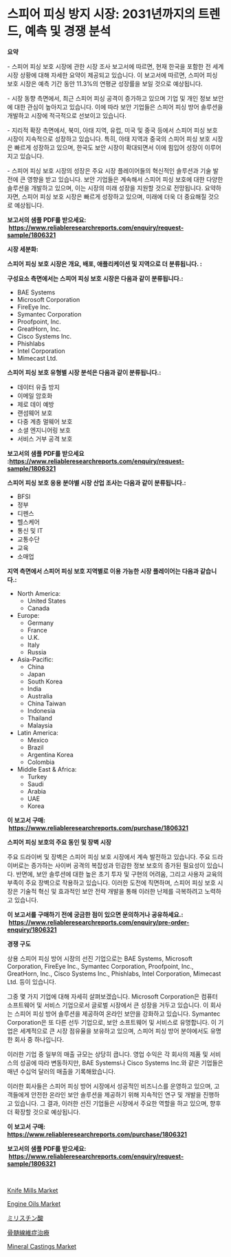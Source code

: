 <p><h1>스피어 피싱 방지 시장: 2031년까지의 트렌드, 예측 및 경쟁 분석</h1></p><p><strong>요약</strong></p>
<p><p>- 스피어 피싱 보호 시장에 관한 시장 조사 보고서에 따르면, 현재 한국을 포함한 전 세계 시장 상황에 대해 자세한 요약이 제공되고 있습니다. 이 보고서에 따르면, 스피어 피싱 보호 시장은 예측 기간 동안 11.3%의 연평균 성장률을 보일 것으로 예상됩니다.</p><p>- 시장 동향 측면에서, 최근 스피어 피싱 공격이 증가하고 있으며 기업 및 개인 정보 보안에 대한 관심이 높아지고 있습니다. 이에 따라 보안 기업들은 스피어 피싱 방어 솔루션을 개발하고 시장에 적극적으로 선보이고 있습니다.</p><p>- 지리적 확장 측면에서, 북미, 아태 지역, 유럽, 미국 및 중국 등에서 스피어 피싱 보호 시장이 지속적으로 성장하고 있습니다. 특히, 아태 지역과 중국의 스피어 피싱 보호 시장은 빠르게 성장하고 있으며, 한국도 보안 시장이 확대되면서 이에 힘입어 성장이 이루어지고 있습니다.</p><p>- 스피어 피싱 보호 시장의 성장은 주요 시장 플레이어들의 혁신적인 솔루션과 기술 발전에 큰 영향을 받고 있습니다. 보안 기업들은 계속해서 스피어 피싱 보호에 대한 다양한 솔루션을 개발하고 있으며, 이는 시장의 미래 성장을 지원할 것으로 전망됩니다. 요약하자면, 스피어 피싱 보호 시장은 빠르게 성장하고 있으며, 미래에 더욱 더 중요해질 것으로 예상됩니다.</p></p>
<p><strong>보고서의 샘플 PDF를 받으세요: &nbsp;<a href="https://www.reliableresearchreports.com/enquiry/request-sample/1806321">https://www.reliableresearchreports.com/enquiry/request-sample/1806321</a></strong></p>
<p><strong>시장 세분화:</strong></p>
<p><strong> 스피어 피싱 보호 시장은 개요, 배포, 애플리케이션 및 지역으로 더 분류됩니다. :</strong></p>
<p><strong>구성요소 측면에서는 스피어 피싱 보호 시장은 다음과 같이 분류됩니다.:</strong></p>
<p><ul><li>BAE Systems</li><li>Microsoft Corporation</li><li>FireEye Inc.</li><li>Symantec Corporation</li><li>Proofpoint, Inc.</li><li>GreatHorn, Inc.</li><li>Cisco Systems Inc.</li><li>Phishlabs</li><li>Intel Corporation</li><li>Mimecast Ltd.</li></ul></p>
<p><strong> 스피어 피싱 보호 유형별 시장 분석은 다음과 같이 분류됩니다.:</strong></p>
<p><ul><li>데이터 유출 방지</li><li>이메일 암호화</li><li>제로 데이 예방</li><li>랜섬웨어 보호</li><li>다중 계층 멀웨어 보호</li><li>소셜 엔지니어링 보호</li><li>서비스 거부 공격 보호</li></ul></p>
<p><strong>보고서의 샘플 PDF를 받으세요 :<a href="https://www.reliableresearchreports.com/enquiry/request-sample/1806321">https://www.reliableresearchreports.com/enquiry/request-sample/1806321</a></strong></p>
<p><strong> 스피어 피싱 보호 응용 분야별 시장 산업 조사는 다음과 같이 분류됩니다.:</strong></p>
<p><ul><li>BFSI</li><li>정부</li><li>디펜스</li><li>헬스케어</li><li>통신 및 IT</li><li>교통수단</li><li>교육</li><li>소매업</li></ul></p>
<p><strong>지역 측면에서 스피어 피싱 보호 지역별로 이용 가능한 시장 플레이어는 다음과 같습니다.:</strong></p>
<p><ul>
    <li>
        North America:
        <ul>
            <li>United States</li>
            <li>Canada</li>
        </ul>
    </li>
    <li>
        Europe:
        <ul>
            <li>Germany</li>
            <li>France</li>
            <li>U.K.</li>
            <li>Italy</li>
            <li>Russia</li>
        </ul>
    </li>
    <li>
        Asia-Pacific:
        <ul>
            <li>China</li>
            <li>Japan</li>
            <li>South Korea</li>
            <li>India</li>
            <li>Australia</li>
            <li>China Taiwan</li>
            <li>Indonesia</li>
            <li>Thailand</li>
            <li>Malaysia</li>
        </ul>
    </li>
    <li>
        Latin America:
        <ul>
            <li>Mexico</li>
            <li>Brazil</li>
            <li>Argentina Korea</li>
            <li>Colombia</li>
        </ul>
    </li>
    <li>
        Middle East & Africa:
        <ul>
            <li>Turkey</li>
            <li>Saudi</li>
            <li>Arabia</li>
            <li>UAE</li>
            <li>Korea</li>
        </ul>
    </li>
    </ul></p>
<p><strong>이 보고서 구매: &nbsp;<a href="https://www.reliableresearchreports.com/purchase/1806321">https://www.reliableresearchreports.com/purchase/1806321</a></strong></p>
<p><strong>스피어 피싱 보호의 주요 동인 및 장벽 시장</strong></p>
<p><p>주요 드라이버 및 장벽은 스피어 피싱 보호 시장에서 계속 발전하고 있습니다. 주요 드라이버로는 증가하는 사이버 공격의 복잡성과 민감한 정보 보호의 증가된 필요성이 있습니다. 반면에, 보안 솔루션에 대한 높은 초기 투자 및 구현의 어려움, 그리고 사용자 교육의 부족이 주요 장벽으로 작용하고 있습니다. 이러한 도전에 직면하며, 스피어 피싱 보호 시장은 기술적 혁신 및 효과적인 보안 전략 개발을 통해 이러한 난제를 극복하려고 노력하고 있습니다.</p></p>
<p><strong>이 보고서를 구매하기 전에 궁금한 점이 있으면 문의하거나 공유하세요.: &nbsp;<a href="https://www.reliableresearchreports.com/enquiry/pre-order-enquiry/1806321">https://www.reliableresearchreports.com/enquiry/pre-order-enquiry/1806321</a></strong></p>
<p><strong>경쟁 구도</strong></p>
<p><p>상용 스피어 피싱 방어 시장의 선진 기업으로는 BAE Systems, Microsoft Corporation, FireEye Inc., Symantec Corporation, Proofpoint, Inc., GreatHorn, Inc., Cisco Systems Inc., Phishlabs, Intel Corporation, Mimecast Ltd. 등이 있습니다.</p><p>그중 몇 가지 기업에 대해 자세히 살펴보겠습니다. Microsoft Corporation은 컴퓨터 소프트웨어 및 서비스 기업으로서 글로벌 시장에서 큰 성장을 거두고 있습니다. 이 회사는 스피어 피싱 방어 솔루션을 제공하여 온라인 보안을 강화하고 있습니다. Symantec Corporation은 또 다른 선두 기업으로, 보안 소프트웨어 및 서비스로 유명합니다. 이 기업은 세계적으로 큰 시장 점유율을 보유하고 있으며, 스피어 피싱 방어 분야에서도 유명한 회사 중 하나입니다.</p><p>이러한 기업 중 일부의 매출 규모는 상당히 큽니다. 영업 수익은 각 회사의 제품 및 서비스의 성공에 따라 변동하지만, BAE Systems나 Cisco Systems Inc.와 같은 기업들은 매년 수십억 달러의 매출을 기록해왔습니다.</p><p>이러한 회사들은 스피어 피싱 방어 시장에서 성공적인 비즈니스를 운영하고 있으며, 고객들에게 안전한 온라인 보안 솔루션을 제공하기 위해 지속적인 연구 및 개발을 진행하고 있습니다. 그 결과, 이러한 선진 기업들은 시장에서 주요한 역할을 하고 있으며, 향후 더 확장할 것으로 예상됩니다.</p></p>
<p><strong>이 보고서 구매: &nbsp; <a href="https://www.reliableresearchreports.com/purchase/1806321">https://www.reliableresearchreports.com/purchase/1806321</a></strong></p>
<p><strong>보고서의 샘플 PDF를 받으세요: &nbsp;<a href="https://www.reliableresearchreports.com/enquiry/request-sample/1806321">https://www.reliableresearchreports.com/enquiry/request-sample/1806321</a></strong><strong></strong></p>
<p>&nbsp;</p>
<p><p><a href="https://issuu.com/reportprime-2/docs/knife-mills-market-size-2030.pptx">Knife Mills Market</a></p><p><a href="https://github.com/WillieWoodard/Market-Research-Report-List-3/blob/main/engine-oils-market.md">Engine Oils Market</a></p><p><a href="https://github.com/dzy793153605/Market-Research-Report-List-1/blob/main/6421740191232.md">ミリスチン酸</a></p><p><a href="https://github.com/oafhukehf4709715/Market-Research-Report-List-1/blob/main/3003009191231.md">骨髄線維症治療</a></p><p><a href="https://issuu.com/reportprime-2/docs/mineral-castings-market-size-2030.pptx">Mineral Castings Market</a></p></p>